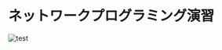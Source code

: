 # ネットワークプログラミング演習
![test](https://drive.google.com/file/d/0Byb9iZJldEGWeVJYZFhGSEZpMWc/view?usp=sharing)
